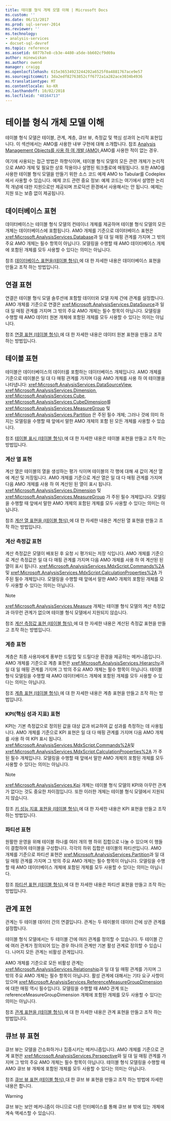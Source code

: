 ```yaml
---
title: 테이블 형식 개체 모델 이해 | Microsoft Docs
ms.custom: ''
ms.date: 06/13/2017
ms.prod: sql-server-2014
ms.reviewer: ''
ms.technology:
- analysis-services
- docset-sql-devref
ms.topic: reference
ms.assetid: 6077b7e8-cb3e-4480-a5de-bb602cf9d69a
author: minewiskan
ms.author: owend
manager: craigg
ms.openlocfilehash: 615e36534923244202a6525f0a4881767ace9e57
ms.sourcegitcommit: 3da2edf82763852cff6772a1a282ace3034b4936
ms.translationtype: MT
ms.contentlocale: ko-KR
ms.lasthandoff: 10/02/2018
ms.locfileid: "48164713"
---
```

# <a name="understanding-the-tabular-object-model"></a>테이블 형식 개체 모델 이해
  테이블 형식 모델은 테이블, 관계, 계층, 큐브 뷰, 측정값 및 핵심 성과의 논리적 표현입니다. 이 섹션에서는 AMO를 사용한 내부 구현에 대해 소개합니다. 참조 [Analysis Management Objects를 사용 하 여 개발 &#40;AMO&#41; ](../../multidimensional-models/analysis-management-objects/developing-with-analysis-management-objects-amo.md) AMO를 사용한 적이 없는 경우.  
  
 여기에 사용되는 접근 방법은 하향식이며, 테이블 형식 모델의 모든 관련 개체가 논리적으로 AMO 개체 및 필요한 상호 작용이나 설명된 워크플로에 매핑됩니다. 또한 AMO를 사용한 테이블 형식 모델을 만들기 위한 소스 코드 예제 AMO to Tabular를 Codeplex에서 사용할 수 있습니다. 예제 코드 관련 중요 정보: 예제 코드는 여기에서 설명한 논리적 개념에 대한 지원으로만 제공되며 프로덕션 환경에서 사용해서는 안 됩니다. 예제는 지원 또는 보증 없이 제공됩니다.  
  
## <a name="database-representation"></a>데이터베이스 표현  
 데이터베이스는 테이블 형식 모델의 컨테이너 개체를 제공하며 테이블 형식 모델의 모든 개체는 데이터베이스에 포함됩니다. AMO 개체를 기준으로 데이터베이스 표현은 <xref:Microsoft.AnalysisServices.Database>과 일 대 일 매핑 관계를 가지며 그 밖의 주요 AMO 개체는 필수 항목이 아닙니다. 모델링을 수행할 때 AMO 데이터베이스 개체에 포함된 개체를 모두 사용할 수 있다는 의미는 아닙니다.  
  
 참조 [데이터베이스 표현을&#40;테이블 형식&#41; ](database-representation-tabular.md) 에 대 한 자세한 내용은 데이터베이스 표현을 만들고 조작 하는 방법입니다.  
  
## <a name="connection-representation"></a>연결 표현  
 연결은 테이블 형식 모델 솔루션에 포함할 데이터와 모델 자체 간에 관계를 설정합니다. AMO 개체를 기준으로 연결은 <xref:Microsoft.AnalysisServices.DataSource>과 일 대 일 매핑 관계를 가지며 그 밖의 주요 AMO 개체는 필수 항목이 아닙니다. 모델링을 수행할 때 AMO 데이터 원본 개체에 포함된 개체를 모두 사용할 수 있다는 의미는 아닙니다.  
  
 참조 [연결 표현 &#40;테이블 형식&#41; ](connection-representation-tabular.md) 에 대 한 자세한 내용은 데이터 원본 표현을 만들고 조작 하는 방법입니다.  
  
## <a name="table-representation"></a>테이블 표현  
 테이블은 데이터베이스의 데이터를 포함하는 데이터베이스 개체입니다. AMO 개체를 기준으로 테이블은 일 대 다 매핑 관계를 가지며 다음 AMO 개체를 사용 하 여 테이블을 나타냅니다: <xref:Microsoft.AnalysisServices.DataSourceView>, <xref:Microsoft.AnalysisServices.Dimension>, <xref:Microsoft.AnalysisServices.Cube>, <xref:Microsoft.AnalysisServices.CubeDimension>를 <xref:Microsoft.AnalysisServices.MeasureGroup> 및 <xref:Microsoft.AnalysisServices.Partition> 은 주된 필수 개체; 그러나 것에 의미 하지는 모델링을 수행할 때 앞에서 말한 AMO 개체의 포함 된 모든 개체를 사용할 수 있습니다.  
  
 참조 [테이블 표시 &#40;테이블 형식&#41; ](tables-representation-tabular.md) 에 대 한 자세한 내용은 테이블 표현을 만들고 조작 하는 방법입니다.  
  
### <a name="calculated-column-representation"></a>계산 열 표현  
 계산 열은 테이블의 열을 생성하는 평가 식이며 테이블의 각 행에 대해 새 값이 계산 열에 계산 및 저장됩니다. AMO 개체를 기준으로 계산 열은 일 대 다 매핑 관계를 가지며 다음 AMO 개체를 사용 하 여 계산된 된 열이 표시 됩니다. <xref:Microsoft.AnalysisServices.Dimension> 및 <xref:Microsoft.AnalysisServices.MeasureGroup> 가 주된 필수 개체입니다. 모델링을 수행할 때 앞에서 말한 AMO 개체의 포함된 개체를 모두 사용할 수 있다는 의미는 아닙니다.  
  
 참조 [계산 열 표현을 &#40;테이블 형식&#41; ](tables-calculated-column-representation.md) 에 대 한 자세한 내용은 계산된 열 표현을 만들고 조작 하는 방법입니다.  
  
### <a name="calculated-measure-representation"></a>계산 측정값 표현  
 계산 측정값은 모델이 배포된 후 요청 시 평가되는 저장 식입니다. AMO 개체를 기준으로 계산 측정값은 일 대 다 매핑 관계를 가지며 다음 AMO 개체를 사용 하 여 계산된 된 열이 표시 됩니다. <xref:Microsoft.AnalysisServices.MdxScript.Commands%2A> 및 <xref:Microsoft.AnalysisServices.MdxScript.CalculationProperties%2A> 가 주된 필수 개체입니다. 모델링을 수행할 때 앞에서 말한 AMO 개체의 포함된 개체를 모두 사용할 수 있다는 의미는 아닙니다.  
  
> [!NOTE]  
>  <xref:Microsoft.AnalysisServices.Measure> 개체는 테이블 형식 모델의 계산 측정값과 아무런 관계가 없으며 테이블 형식 모델에서 지원되지 않습니다.  
  
 참조 [계산 측정값 표현 &#40;테이블 형식&#41; ](tables-calculated-measure-representation.md) 에 대 한 자세한 내용은 계산된 측정값 표현을 만들고 조작 하는 방법입니다.  
  
### <a name="hierarchy-representation"></a>계층 표현  
 계층은 최종 사용자에게 풍부한 드릴업 및 드릴다운 환경을 제공하는 메커니즘입니다. AMO 개체를 기준으로 계층 표현은 <xref:Microsoft.AnalysisServices.Hierarchy>과 일 대 일 매핑 관계를 가지며 그 밖의 주요 AMO 개체는 필수 항목이 아닙니다. 테이블 형식 모델링을 수행할 때 AMO 데이터베이스 개체에 포함된 개체를 모두 사용할 수 있다는 의미는 아닙니다.  
  
 참조 [계층 표현 &#40;테이블 형식&#41; ](tables-hierarchy-representation.md) 에 대 한 자세한 내용은 계층 표현을 만들고 조작 하는 방법입니다.  
  
### <a name="key-performance-indicator-kpi--representation"></a>KPI(핵심 성과 지표) 표현  
 KPI는 기본 측정값으로 정의된 값을 대상 값과 비교하여 값 성과를 측정하는 데 사용됩니다. AMO 개체를 기준으로 KPI 표현은 일 대 다 매핑 관계를 가지며 다음 AMO 개체를 사용 하 여 KPI 표시 됩니다. <xref:Microsoft.AnalysisServices.MdxScript.Commands%2A>및 <xref:Microsoft.AnalysisServices.MdxScript.CalculationProperties%2A> 가 주된 필수 개체입니다.  모델링을 수행할 때 앞에서 말한 AMO 개체의 포함된 개체를 모두 사용할 수 있다는 의미는 아닙니다.  
  
> [!NOTE]  
>  <xref:Microsoft.AnalysisServices.Kpi> 개체는 테이블 형식 모델의 KPI와 아무런 관계가 없다는 것도 중요한 차이점입니다. 또한 이러한 개체는 테이블 형식 모델에서 지원되지 않습니다.  
  
 참조 [키 성능 지표 표현을 &#40;테이블 형식&#41; ](tables-key-performance-indicator-representation.md) 에 대 한 자세한 내용은 KPI 표현을 만들고 조작 하는 방법입니다.  
  
### <a name="partition-representation"></a>파티션 표현  
 원활한 운영을 위해 테이블 하나를 여러 개의 행 하위 집합으로 나눌 수 있으며 이 행들이 결합하여 테이블을 구성합니다. 각각의 하위 집합은 테이블의 파티션입니다. AMO 개체를 기준으로 파티션 표현은 <xref:Microsoft.AnalysisServices.Partition>과 일 대 일 매핑 관계를 가지며 그 밖의 주요 AMO 개체는 필수 항목이 아닙니다. 모델링을 수행할 때 AMO 데이터베이스 개체에 포함된 개체를 모두 사용할 수 있다는 의미는 아닙니다.  
  
 참조 [파티션 표현 &#40;테이블 형식&#41; ](tables-partition-representation.md) 에 대 한 자세한 내용은 파티션 표현을 만들고 조작 하는 방법입니다.  
  
## <a name="relationship-representation"></a>관계 표현  
 관계는 두 테이블 데이터 간의 연결입니다. 관계는 두 테이블의 데이터 간에 상관 관계를 설정합니다.  
  
 테이블 형식 모델에서는 두 테이블 간에 여러 관계를 정의할 수 있습니다. 두 테이블 간에 여러 관계가 정의되어 있는 경우 하나의 관계만 기본 활성 관계로 정의할 수 있습니다. 나머지 모든 관계는 비활성 관계입니다.  
  
 AMO 개체를 기준으로 모든 비활성 관계는 <xref:Microsoft.AnalysisServices.Relationship>과 일 대 일 매핑 관계를 가지며 그 밖의 주요 AMO 개체는 필수 항목이 아닙니다. 활성 관계에 대해서는 기타 요구 사항이 있으며 <xref:Microsoft.AnalysisServices.ReferenceMeasureGroupDimension>에 대한 매핑 역시 필수입니다. 모델링을 수행할 때 AMO 관계 또는 referenceMeasureGroupDimension 개체에 포함된 개체를 모두 사용할 수 있다는 의미는 아닙니다.  
  
 참조 [관계 표현을 &#40;테이블 형식&#41; ](relationship-representation-tabular.md) 에 대 한 자세한 내용은 관계 표현을 만들고 조작 하는 방법입니다.  
  
## <a name="perspective-representation"></a>큐브 뷰 표현  
 큐브 뷰는 모델을 간소화하거나 집중시키는 메커니즘입니다. AMO 개체를 기준으로 관계 표현은 <xref:Microsoft.AnalysisServices.Perspective>와 일 대 일 매핑 관계를 가지며 그 밖의 주요 AMO 개체는 필수 항목이 아닙니다. 테이블 형식 모델링을 수행할 때 AMO 큐브 뷰 개체에 포함된 개체를 모두 사용할 수 있다는 의미는 아닙니다.  
  
 참조 [큐브 뷰 표현 &#40;테이블 형식&#41; ](perspective-representation-tabular.md) 대 한 큐브 뷰 표현을 만들고 조작 하는 방법에 자세한 내용은 합니다.  
  
> [!WARNING]  
>  큐브 뷰는 보안 메커니즘이 아니므로 다른 인터페이스를 통해 큐브 뷰 밖에 있는 개체에 계속 액세스할 수 있습니다.  
  
  
